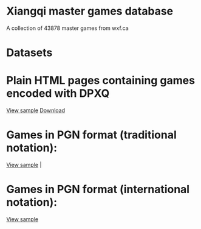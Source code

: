 # Xiangqi master games database
A collection of 43878 master games from wxf.ca

# Datasets
<a href="https://github.com/maksimKorzh/wukong-xiangqi/tree/main/xqdb/xqdb"></a>

# Plain HTML pages containing games encoded with DPXQ
<a href="https://github.com/maksimKorzh/wukong-xiangqi/blob/main/xqdb/games_html/116.html">View sample</a>
<a href="https://github.com/maksimKorzh/wukong-xiangqi/blob/main/xqdb/xqdb/games_html.zip">Download</a>

# Games in PGN format (traditional notation):
<a href="https://github.com/maksimKorzh/wukong-xiangqi/blob/main/xqdb/games_pgn/xqdb_traditional.pgn">View sample</a> |
<a href="https://github.com/maksimKorzh/wukong-xiangqi/blob/main/xqdb/xqdb/xqdb_traditional.pgn.zip"></a>

# Games in PGN format (international notation):
<a href="https://github.com/maksimKorzh/wukong-xiangqi/blob/main/xqdb/games_pgn/xqdb_international.pgn">View sample</a>
<a href="https://github.com/maksimKorzh/wukong-xiangqi/blob/main/xqdb/xqdb/xqdb_international.pgn.zip"></a>
